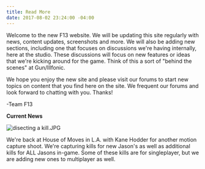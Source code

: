 ```yaml
---
title: Read More
date: 2017-08-02 23:24:00 -04:00
---
```


Welcome to the new F13 website. We will be updating this site regularly with news, content updates, screenshots and more. We will also be adding new sections, including one that focuses on discussions we're having internally, here at the studio. These discussions will focus on new features or ideas that we're kicking around for the game. Think of this a sort of "behind the scenes" at Gun/Illfonic. 

We hope you enjoy the new site and please visit our forums to start new topics on content that you find here on the site. We frequent our forums and look forward to chatting with you. Thanks!

-Team F13  

**Current News**

![disecting a kill.JPG](/uploads/disecting%20a%20kill.JPG)

We're back at House of Moves in L.A. with Kane Hodder for another motion capture shoot.  We're capturing kills for new Jason's as well as additional kills for ALL Jasons in-game. Some of these kills are for singleplayer, but we are adding new ones to multiplayer as well. 